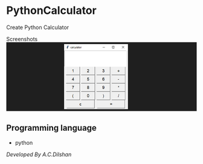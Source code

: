 # PythonCalculator

Create Python Calculator 

Screenshots
![Image](./screenshot.PNG)

## Programming language
* python

*Developed By A.C.Dilshan*